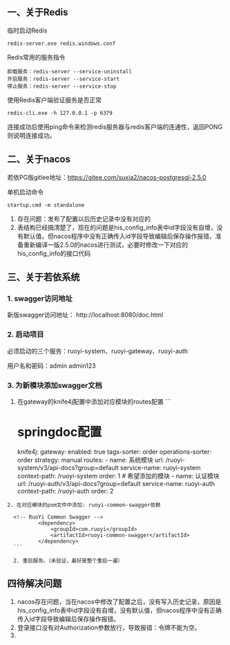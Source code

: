 ## 一、关于Redis

临时启动Redis
```angular2html
redis-server.exe redis.windows.conf
```

Redis常用的服务指令
```angular2html
卸载服务：redis-server --service-uninstall
开启服务：redis-server --service-start
停止服务：redis-server --service-stop
```

使用Redis客户端验证服务是否正常
```angular2html
redis-cli.exe -h 127.0.0.1 -p 6379
```
连接成功后使用ping命令来检测redis服务器与redis客户端的连通性，返回PONG则说明连接成功。



## 二、关于nacos

若依PG版gitlee地址：https://gitee.com/suxia2/nacos-postgresql-2.5.0

单机启动命令

```
startup.cmd -m standalone
```



1. 存在问题：发布了配置以后历史记录中没有对应的
2. 表结构已经搞清楚了，现在的问题是his_config_info表中id字段没有自增，没有默认值，但nacos程序中没有正确传入id字段导致编辑后保存操作报错，准备重新编译一版2.5.0的nacos进行测试，必要时修改一下对应的his_config_info的接口代码

## 三、关于若依系统

### 1. swagger访问地址

新版swagger访问地址： http://localhost:8080/doc.html

### 2. 启动项目

必须启动的三个服务：ruoyi-system、ruoyi-gateway、ruoyi-auth

用户名和密码：admin		admin123

### 3. 为新模块添加swagger文档

   1. 在gateway的knife4j配置中添加对应模块的routes配置
	```
      # springdoc配置
      knife4j:
        gateway:
          enabled: true
          tags-sorter: order
          operations-sorter: order
          strategy: manual
          routes:
            - name: 系统模块
              url: /ruoyi-system/v3/api-docs?group=default
              service-name: ruoyi-system
              context-path: /ruoyi-system
              order: 1
            # 希望添加的模块
            - name: 认证模块
              url: /ruoyi-auth/v3/api-docs?group=default
              service-name: ruoyi-auth
              context-path: /ruoyi-auth
              order: 2
   ```
   2. 在对应模块的pom文件中添加: ruoyi-common-swagger依赖

   ```
      <!-- RuoYi Common Swagger -->
              <dependency>
                  <groupId>com.ruoyi</groupId>
                  <artifactId>ruoyi-common-swagger</artifactId>
              </dependency>
      ```

      2. 重启服务。（未验证，最好是整个重启一遍）

## 四待解决问题

1. nacos存在问题，当在nacos中修改了配置之后，没有写入历史记录，原因是his_config_info表中id字段没有自增，没有默认值，但nacos程序中没有正确传入id字段导致编辑后保存操作报错。
2. 登录接口没有对Authorization参数放行，导致报错：令牌不能为空。
3. 

